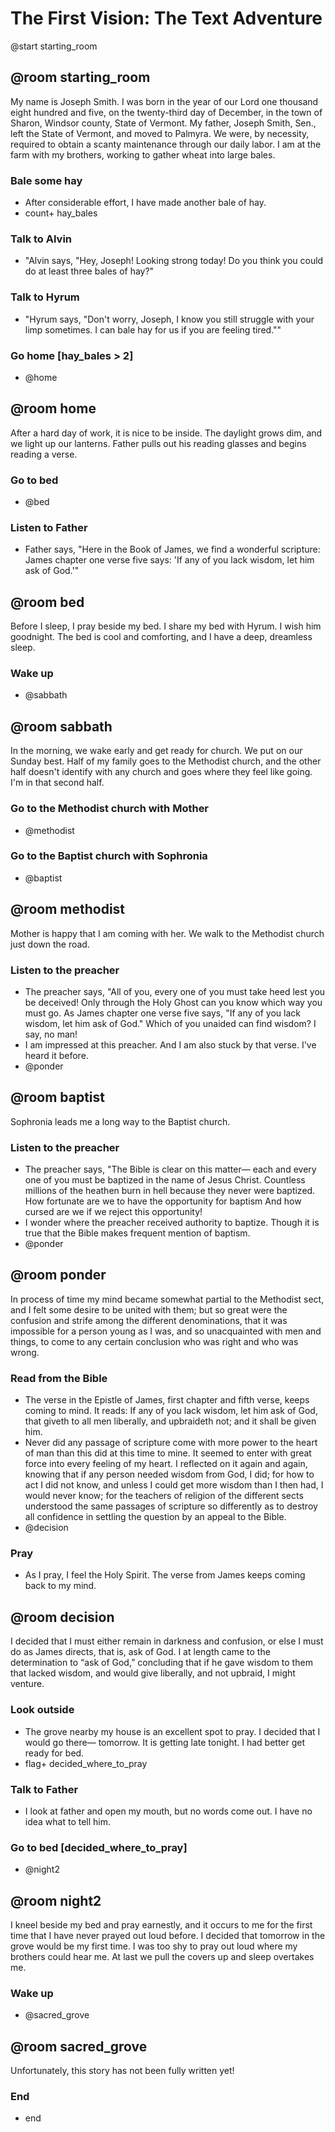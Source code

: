 # The First Vision: The Text Adventure

@start starting_room

## @room starting_room
My name is Joseph Smith. I was born in the year of our Lord one thousand eight hundred and five, on the twenty-third day of December, in the town of Sharon, Windsor county, State of Vermont. My father, Joseph Smith, Sen., left the State of Vermont, and moved to Palmyra. We were, by necessity, required to obtain a scanty maintenance through our daily labor. I am at the farm with my brothers, working to gather wheat into large bales.

### Bale some hay
- After considerable effort, I have made another bale of hay.
- count+ hay_bales

### Talk to Alvin
- "Alvin says, "Hey, Joseph! Looking strong today! Do you think you could do at least three bales of hay?"

### Talk to Hyrum
- "Hyrum says, "Don't worry, Joseph, I know you still struggle with your limp sometimes. I can bale hay for us if you are feeling tired.""

### Go home [hay_bales > 2]
- @home

## @room home
After a hard day of work, it is nice to be inside. The daylight grows dim, and we light up our lanterns. Father pulls out his reading glasses and begins reading a verse.

### Go to bed
- @bed

### Listen to Father
- Father says, "Here in the Book of James, we find a wonderful scripture: James chapter one verse five says: 'If any of you lack wisdom, let him ask of God.'"

## @room bed
Before I sleep, I pray beside my bed. I share my bed with Hyrum. I wish him goodnight. The bed is cool and comforting, and I have a deep, dreamless sleep.

### Wake up
- @sabbath

## @room sabbath
In the morning, we wake early and get ready for church. We put on our Sunday best. Half of my family goes to the Methodist church, and the other half doesn't identify with any church and goes where they feel like going. I'm in that second half.

### Go to the Methodist church with Mother
- @methodist

### Go to the Baptist church with Sophronia
- @baptist

## @room methodist
Mother is happy that I am coming with her. We walk to the Methodist church just down the road.

### Listen to the preacher
- The preacher says, "All of you, every one of you must take heed lest you be deceived! Only through the Holy Ghost can you know which way you must go. As James chapter one verse five says, "If any of you lack wisdom, let him ask of God." Which of you unaided can find wisdom? I say, no man!
- I am impressed at this preacher. And I am also stuck by that verse. I've heard it before.
- @ponder

## @room baptist
Sophronia leads me a long way to the Baptist church.

### Listen to the preacher
- The preacher says, "The Bible is clear on this matter— each and every one of you must be baptized in the name of Jesus Christ. Countless millions of the heathen burn in hell because they never were baptized. How fortunate are we to have the opportunity for baptism And how cursed are we if we reject this opportunity!
- I wonder where the preacher received authority to baptize. Though it is true that the Bible makes frequent mention of baptism.
- @ponder

## @room ponder
In process of time my mind became somewhat partial to the Methodist sect, and I felt some desire to be united with them; but so great were the confusion and strife among the different denominations, that it was impossible for a person young as I was, and so unacquainted with men and things, to come to any certain conclusion who was right and who was wrong.

### Read from the Bible
- The verse in the Epistle of James, first chapter and fifth verse, keeps coming to mind. It reads: If any of you lack wisdom, let him ask of God, that giveth to all men liberally, and upbraideth not; and it shall be given him.
- Never did any passage of scripture come with more power to the heart of man than this did at this time to mine. It seemed to enter with great force into every feeling of my heart. I reflected on it again and again, knowing that if any person needed wisdom from God, I did; for how to act I did not know, and unless I could get more wisdom than I then had, I would never know; for the teachers of religion of the different sects understood the same passages of scripture so differently as to destroy all confidence in settling the question by an appeal to the Bible.
- @decision

### Pray
- As I pray, I feel the Holy Spirit. The verse from James keeps coming back to my mind.

## @room decision
I decided that I must either remain in darkness and confusion, or else I must do as James directs, that is, ask of God. I at length came to the determination to “ask of God,” concluding that if he gave wisdom to them that lacked wisdom, and would give liberally, and not upbraid, I might venture.

### Look outside
- The grove nearby my house is an excellent spot to pray. I decided that I would go there— tomorrow. It is getting late tonight. I had better get ready for bed.
- flag+ decided_where_to_pray

### Talk to Father
- I look at father and open my mouth, but no words come out. I have no idea what to tell him.

### Go to bed [decided_where_to_pray]
- @night2

## @room night2
I kneel beside my bed and pray earnestly, and it occurs to me for the first time that I have never prayed out loud before. I decided that tomorrow in the grove would be my first time. I was too shy to pray out loud where my brothers could hear me. At last we pull the covers up and sleep overtakes me.

### Wake up
- @sacred_grove

## @room sacred_grove
Unfortunately, this story has not been fully written yet!

### End
- end